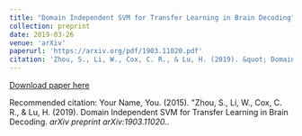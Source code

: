 ```yaml
---
title: "Domain Independent SVM for Transfer Learning in Brain Decoding"
collection: preprint
date: 2019-03-26
venue: 'arXiv'
paperurl: 'https://arxiv.org/pdf/1903.11020.pdf'
citation: 'Zhou, S., Li, W., Cox, C. R., & Lu, H. (2019). &quot; Domain Independent SVM for Transfer Learning in Brain Decoding. &quot; <i>arXiv preprint arXiv:1903.11020</i>.'
---
```


[Download paper here](https://arxiv.org/pdf/1903.11020.pdf)

Recommended citation: Your Name, You. (2015). "Zhou, S., Li, W., Cox, C. R., & Lu, H. (2019). Domain Independent SVM for Transfer Learning in Brain Decoding. <i>arXiv preprint arXiv:1903.11020.</i>.


<!---
---
title: "Paper Title Number 3"
collection: publications
permalink: /publication/2015-10-01-paper-title-number-3
excerpt: 'This paper is about the number 3. The number 4 is left for future work.'
date: 2015-10-01
venue: 'Journal 1'
paperurl: 'http://academicpages.github.io/files/paper3.pdf'
citation: 'Your Name, You. (2015). &quot;Paper Title Number 3.&quot; <i>Journal 1</i>. 1(3).'
---
This paper is about the number 3. The number 4 is left for future work.

[Download paper here](http://academicpages.github.io/files/paper3.pdf)

Recommended citation: Your Name, You. (2015). "Paper Title Number 3." <i>Journal 1</i>. 1(3).
-->
